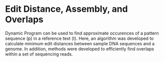 # Edit Distance, Assembly, and Overlaps

Dynamic Program can be used to find approximate occurences of a pattern sequence (p) in a reference text (t). Here, an algorithm was developed to calculate minimum edit distances between sample DNA sequences and a genome. In addition, methods were developed to efficiently find overlaps within a set of sequencing reads.
